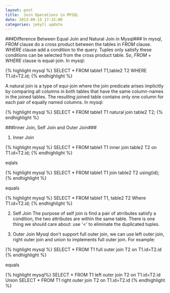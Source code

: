 ```yaml
---
layout: post
title:  Join Operations in MYSQL
date: 2013-09-15 17:33:00
categories: jekyll update
---
```


###Difference Between Equal Join and Natural Join in Mysql###
In mysql, *FROM* clause do a cross product between the tables in *FROM* 
clause. *WHERE* clause add a condition to the query. Tuples only satisfy 
these conditions can be selected from the cross product table. So, *FROM*
\+ *WHERE* clause is equal-join. In mysql:

{% highlight mysql %}
SELECT *
FROM table1 T1,table2 T2
WHERE T1.id=T2.id;
{% endhighlight %}

A natural join is a type of equi-join where the join predicate arises 
implicitly by comparing all columns in both tables that have the same 
column-names in the joined tables. The resulting joined table contains 
only one column for each pair of equally named columns. In mysql:

{% highlight mysql %}
SELECT *
FROM table1 T1 natural join table2 T2;
{% endhighlight %}


###Inner Join, Self Join and Outer Join###


1.  Inner Join

{% highlight mysql %}
SELECT *
FROM table1 T1 inner join  table2 T2
on T1.id=T2.id;
{% endhighlight %}

eqlals

{% highlight mysql %}
SELECT *
FROM table1 T1 join  table2 T2 using(id);
{% endhighlight %}

equals

{% highlight mysql %}
SELECT *
FROM table1 T1, table2 T2
Where T1.id=T2.id;
{% endhighlight %}

2.  Self Join
The purpose of self join is find a pair of atrributes satisfy a condition,
the two attributes are within the same table. There is one thing we should
care about: use '<' to eliminate the duplicated tuples.

3.  Outer Join
Mysql don't support full outer join, we can use left outer join, right outer 
join and union to implements full outer join. For example:

{% highlight mysql %}
SELECT *
FROM T1 full outer join T2 on T1.id=T2.id
{% endhighlight %}

equals

{% highlight mysql%}
SELECT *
FROM T1 left outer join T2 on T1.id=T2.id
Union
SELECT *
FROM T1 right outer join T2 on T1.id=T2.id
{% endhighlight %}
